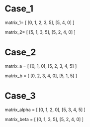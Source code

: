 # Case_1

matrix_1= [
[0, 1, 2, 3, 5],
[5, 4, 0]
]

matrix_2= [
[5, 1, 3, 5],
[5, 2, 4, 0]
]

# Case_2

matrix_a = [
[0, 1, 0],
[5, 2, 3, 4, 5]
]

matrix_b = [
[0, 2, 3, 4, 0],
[5, 1, 5]
]

# Case_3

matrix_alpha = [
[0, 1, 2, 0],
[5, 3, 4, 5]
]

matrix_beta = [
[0, 1, 3, 5],
[5, 2, 4, 0]
]
